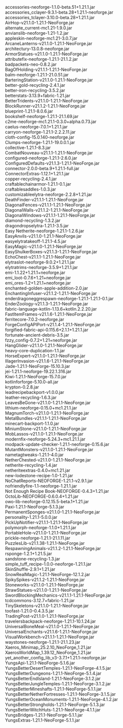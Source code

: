 accessories-neoforge-1.1.0-beta.51+1.21.1.jar  
accessories_cclayer-9.3.1-beta.28+1.21.1-neoforge.jar  
accessories_tclayer-3.10.0-beta.28+1.21.1.jar  
AirHop-v21.1.0-1.21.1-NeoForge.jar  
alternate_current-mc1.21-1.9.0.jar  
anvianslib-neoforge-1.21-1.2.jar  
appleskin-neoforge-mc1.21-3.0.7.jar  
ArcaneLanterns-v21.1.0-1.21.1-NeoForge.jar  
architectury-13.0.8-neoforge.jar  
ArmorStatues-v21.1.0-1.21.1-NeoForge.jar  
attributefix-neoforge-1.21.1-21.1.2.jar  
badpackets-neo-0.8.2.jar  
BagOfHolding-v21.1.1-1.21.1-NeoForge.jar  
balm-neoforge-1.21.1-21.0.51.jar  
BarteringStation-v21.1.0-1.21.1-NeoForge.jar  
better-gold-recycling-2.4.1.jar  
better-iron-recycling-3.5.2.jar  
betterstats-3.13.9+fabric-1.21.jar  
BetterTridents-v21.1.0-1.21.1-NeoForge.jar  
BlockRunner-v21.1.2-1.21.1-NeoForge.jar  
blueprint-1.21.1-8.0.6.jar  
bookshelf-neoforge-1.21.1-21.1.69.jar  
c2me-neoforge-mc1.21.1-0.3.0+alpha.0.73.jar  
caelus-neoforge-7.0.1+1.21.1.jar  
carryon-neoforge-1.21.1-2.2.2.11.jar  
cloth-config-15.0.140-neoforge.jar  
Clumps-neoforge-1.21.1-19.0.0.1.jar  
collective-1.21.1-8.3.jar  
CombatNouveau-v21.1.1-1.21.1-NeoForge.jar  
configured-neoforge-1.21.1-2.6.0.jar  
ConfiguredDefaults-v21.1.3-1.21.1-NeoForge.jar  
connector-2.0.0-beta.9+1.21.1-full.jar  
ConnectorExtras-1.12.1+1.21.1.jar  
copper-recycling-2.4.1.jar  
craftablechainarmor-1.21.1-0.1.jar  
craftablesaddles-1.0.3.jar  
customizableelytra-neoforge-2.2.8+1.21.jar  
DeathFinder-v21.1.1-1.21.1-NeoForge.jar  
DiagonalFences-v21.1.1-1.21.1-NeoForge.jar  
DiagonalWalls-v21.1.2-1.21.1-NeoForge.jar  
DiagonalWindows-v21.1.1-1.21.1-NeoForge.jar  
diamond-recycling-1.3.2.jar  
dragondropselytra-1.21.1-3.5.jar  
Easy Netherite-neoforge-1.21.1-1.2.6.jar  
EasyAnvils-v21.1.0-1.21.1-NeoForge.jar  
easyelytratakeoff-1.21.1-4.5.jar  
EasyMagic-v21.1.0-1.21.1-NeoForge.jar  
EasyShulkerBoxes-v21.1.3-1.21.1-NeoForge.jar  
EchoChest-v21.1.1-1.21.1-NeoForge.jar  
elytraslot-neoforge-9.0.2+1.21.1.jar  
elytratrims-neoforge-3.5.9+1.21.1.jar  
emi-1.1.22+1.21.1+neoforge.jar  
emi_loot-0.7.6+1.21+neoforge.jar  
emi_ores-1.2+1.21.1+neoforge.jar  
enchanted-golden-apple-addition-2.0.jar  
EnchantingInfuser-v21.1.2-1.21.1-NeoForge.jar  
enderdragoneggrespawn-neoforge-1.21.1-1.21.1-0.1.jar  
EnderZoology-v21.1.3-1.21.1-NeoForge.jar  
fabric-language-kotlin-1.13.6+kotlin.2.2.20.jar  
FastItemFrames-v21.1.6-1.21.1-NeoForge.jar  
ferritecore-7.0.2-neoforge.jar  
ForgeConfigAPIPort-v21.1.4-1.21.1-NeoForge.jar  
forgified-fabric-api-0.115.6+2.1.1+1.21.1.jar  
fortunate-ancient-debris-3.5.jar  
fzzy_config-0.7.2+1.21+neoforge.jar  
HangGlider-v21.1.0-1.21.1-NeoForge.jar  
heavy-core-duplication-1.1.jar  
HorseExpert-v21.1.0-1.21.1-NeoForge.jar  
IllagerInvasion-v21.1.6-1.21.1-NeoForge.jar  
Jade-1.21.1-NeoForge-15.10.3.jar  
jei-1.21.1-neoforge-19.22.1.316.jar  
Kiwi-1.21.1-NeoForge-15.7.0.jar  
kotlinforforge-5.10.0-all.jar  
krypton-0.2.8.jar  
leadrecipebackport-v1.0.0.jar  
leather-recycling-1.6.3.jar  
LeavesBeGone-v21.1.0-1.21.1-NeoForge.jar  
lithium-neoforge-0.15.0+mc1.21.1.jar  
MagnumTorch-v21.1.0-1.21.1-NeoForge.jar  
MetalBundles-v21.1.1-1.21.1-NeoForge.jar  
minecart-backport-1.1.0.jar  
MiniumStone-v21.1.0-1.21.1-NeoForge.jar  
MobLassos-v21.1.0-1.21.1-NeoForge.jar  
modernfix-neoforge-5.24.3+mc1.21.1.jar  
modpack-update-checker-1.21.1-neoforge-0.15.6.jar  
MutantMonsters-v21.1.0-1.21.1-NeoForge.jar  
nametagtweaks-1.21.1-4.0.jar  
NetherChested-v21.1.0-1.21.1-NeoForge.jar  
netherite-recycling-1.4.jar  
netheriteextras-0.4.0+mc1.21.jar  
new-lodestone-recipe-1.0-1.21.jar  
NoChatReports-NEOFORGE-1.21.1-v2.9.1.jar  
nofriendlyfire-1.1-neoforge-1.21.1.jar  
Not Enough Recipe Book-NEOFORGE-0.4.3+1.21.jar  
OctoLib-NEOFORGE-0.6.0.4+1.21.jar  
owo-lib-neoforge-0.12.15.5-beta.1+1.21.jar  
Paxi-1.21.1-NeoForge-5.1.3.jar  
PermanentSponges-v21.1.0-1.21.1-NeoForge.jar  
personality-1.21.1-5.0.0.jar  
PickUpNotifier-v21.1.1-1.21.1-NeoForge.jar  
polymorph-neoforge-1.1.0+1.21.1.jar  
PortableHole-v21.1.0-1.21.1-NeoForge.jar  
prickle-neoforge-1.21.1-21.1.11.jar  
PuzzlesLib-v21.1.38-1.21.1-NeoForge.jar  
RespawningAnimals-v21.1.2-1.21.1-NeoForge.jar  
rsponge-1.2.1+1.21.5.jar  
sandstone-recycling-1.3.jar  
simple_tuff_recipe-1.0.0-neoforge-1.21.1.jar  
SkinShuffle-2.9.1+1.21.jar  
SnowRealMagic-1.21.1-NeoForge-12.1.2.jar  
SpikySpikes-v21.1.2-1.21.1-NeoForge.jar  
Stoneworks-v21.1.0-1.21.1-NeoForge.jar  
StrawStatues-v21.1.0-1.21.1-NeoForge.jar  
SwordBlockingMechanics-v21.1.1-1.21.1-NeoForge.jar  
tcdcommons-3.12.7+fabric-1.21.jar  
TinySkeletons-v21.1.0-1.21.1-NeoForge.jar  
toofast-1.21.0-0.4.3.5.jar  
TradingPost-v21.1.0-1.21.1-NeoForge.jar  
travelersbackpack-neoforge-1.21.1-10.1.24.jar  
UniversalBoneMeal-v21.1.0-1.21.1-NeoForge.jar  
UniversalEnchants-v21.1.6-1.21.1-NeoForge.jar  
VisualWorkbench-v21.1.1-1.21.1-NeoForge.jar  
waystones-neoforge-1.21.1-21.1.23.jar  
Xaeros_Minimap_25.2.10_NeoForge_1.21.jar  
XaerosWorldMap_1.39.12_NeoForge_1.21.jar  
yet_another_config_lib_v3-3.7.1+1.21.1-neoforge.jar  
YungsApi-1.21.1-NeoForge-5.1.6.jar  
YungsBetterDesertTemples-1.21.1-NeoForge-4.1.5.jar  
YungsBetterDungeons-1.21.1-NeoForge-5.1.4.jar  
YungsBetterEndIsland-1.21.1-NeoForge-3.1.2.jar  
YungsBetterJungleTemples-1.21.1-NeoForge-3.1.2.jar  
YungsBetterMineshafts-1.21.1-NeoForge-5.1.1.jar  
YungsBetterNetherFortresses-1.21.1-NeoForge-3.1.5.jar  
YungsBetterOceanMonuments-1.21.1-NeoForge-4.1.2.jar  
YungsBetterStrongholds-1.21.1-NeoForge-5.1.3.jar  
YungsBetterWitchHuts-1.21.1-NeoForge-4.1.1.jar  
YungsBridges-1.21.1-NeoForge-5.1.1.jar  
YungsExtras-1.21.1-NeoForge-5.1.1.jar  